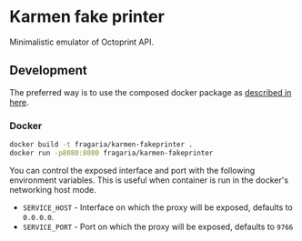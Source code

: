# Karmen fake printer

Minimalistic emulator of Octoprint API.

## Development

The preferred way is to use the composed docker package as [described in here](../../README.md).

### Docker

```sh
docker build -t fragaria/karmen-fakeprinter .
docker run -p8080:8080 fragaria/karmen-fakeprinter
```

You can control the exposed interface and port with the following environment variables. This is useful when container is
run in the docker's networking host mode.

- `SERVICE_HOST` - Interface on which the proxy will be exposed, defaults to `0.0.0.0`. 
- `SERVICE_PORT` - Port on which the proxy will be exposed, defaults to `9766`
